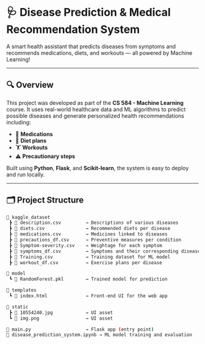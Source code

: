 # 🩺 Disease Prediction & Medical Recommendation System

A smart health assistant that predicts diseases from symptoms and recommends medications, diets, and workouts — all powered by Machine Learning!

---

## 🔍 Overview

This project was developed as part of the **CS 584 - Machine Learning** course. It uses real-world healthcare data and ML algorithms to predict possible diseases and generate personalized health recommendations including:

- 🧪 **Medications**
- 🥗 **Diet plans**
- 🏋️ **Workouts**
- ⚠️ **Precautionary steps**

Built using **Python**, **Flask**, and **Scikit-learn**, the system is easy to deploy and run locally.

---

## 🗂️ Project Structure

```bash
📁 kaggle_dataset
 ┣ 📄 description.csv         → Descriptions of various diseases
 ┣ 📄 diets.csv               → Recommended diets per disease
 ┣ 📄 medications.csv         → Medicines linked to diseases
 ┣ 📄 precautions_df.csv      → Preventive measures per condition
 ┣ 📄 Symptom-severity.csv    → Weightage for each symptom
 ┣ 📄 symptoms_df.csv         → Symptoms and their corresponding disease
 ┣ 📄 Training.csv            → Training dataset for ML model
 ┣ 📄 workout_df.csv          → Exercise plans per disease

📁 model
 ┗ 📄 RandomForest.pkl        → Trained model for prediction

📁 templates
 ┗ 📄 index.html              → Front-end UI for the web app

📁 static
 ┣ 📄 10554240.jpg            → UI asset
 ┗ 📄 img.png                 → UI asset

📄 main.py                    → Flask app (entry point)
📄 disease_prediction_system.ipynb → ML model training and evaluation
